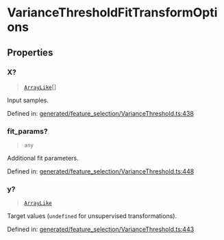 # VarianceThresholdFitTransformOptions

## Properties

### X?

> [`ArrayLike`](../types/ArrayLike.md)[]

Input samples.

Defined in:  [generated/feature\_selection/VarianceThreshold.ts:438](https://github.com/transitive-bullshit/scikit-learn-ts/blob/122b3c0/packages/sklearn/src/generated/feature_selection/VarianceThreshold.ts#L438)

### fit\_params?

> `any`

Additional fit parameters.

Defined in:  [generated/feature\_selection/VarianceThreshold.ts:448](https://github.com/transitive-bullshit/scikit-learn-ts/blob/122b3c0/packages/sklearn/src/generated/feature_selection/VarianceThreshold.ts#L448)

### y?

> [`ArrayLike`](../types/ArrayLike.md)

Target values (`undefined` for unsupervised transformations).

Defined in:  [generated/feature\_selection/VarianceThreshold.ts:443](https://github.com/transitive-bullshit/scikit-learn-ts/blob/122b3c0/packages/sklearn/src/generated/feature_selection/VarianceThreshold.ts#L443)
